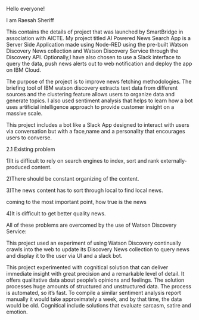 Hello everyone!


I am Raesah Sheriff


This contains the details of project that was launched by SmartBridge in association with AICTE.
My project titled AI Powered News Search App is a Server Side Application made using Node-RED using the pre-built Watson Discovery News collection and Watson Discovery Service through the Discovery API. Optionally,I have also chosen to use a Slack interface to query the data, push news alerts out to web notification and deploy the app on IBM Cloud.

The purpose of the project is to improve news fetching methodologies. The briefing tool of IBM watson discovery extracts text data from different sources and the clustering feature allows users to organize data and generate topics. I also used sentiment analysis that helps to learn how a bot uses artificial intelligence approach to provide customer insight on a massive scale.

This project includes a bot like a Slack App designed to interact with users via conversation but with a face,name and a personality that encourages users to converse.

2.1 Existing problem

1)It is difficult to rely on search engines to index, sort and rank externally-produced content.

2)There should be constant organizing of the content.

3)The news content has to sort through local to find local news. 
 
coming to the most important point, how true is the news

4)It is difficult to get better quality news.


All of these problems are overcomed by the use of Watson Discovery Service:

This project used an experiment of using Watson Discovery continually crawls into the web to update its Discovery News collection to query news and display it to the user via UI and a slack bot. 

This project experimented with cognitical solution that can deliver immediate insight with great precision and a remarkable level of detail. It offers qualitative data about people’s opinions and feelings. The solution processes huge amounts of structured and unstructured data. The process is automated, so it’s fast. To compile a similar sentiment analysis report manually it would take approximately a week, and by that time, the data would be old. Cognitical include solutions that evaluate sarcasm, satire and emotion.

